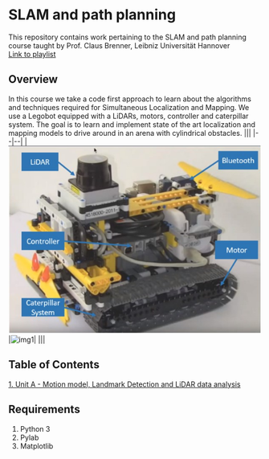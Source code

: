 # SLAM and path planning
This repository contains work pertaining to the SLAM and path planning course taught by Prof. Claus Brenner, Leibniz Universität Hannover  
[Link to playlist](https://www.youtube.com/playlist?list=PLpUPoM7Rgzi_7YWn14Va2FODh7LzADBSm)

## Overview
In this course we take a code first approach to learn about the algorithms and techniques required for Simultaneous Localization and Mapping. We use a Legobot equipped with a LiDARs, motors, controller and caterpillar system. The goal is to learn and implement state of the art localization and mapping models to drive around in an arena with cylindrical obstacles.
|||
|--|--|
|![img1](notes_stash/img1.jpeg)|![img1](/notes_stash/img2.PNG)|
|||
## Table of Contents
[1. Unit A - Motion model, Landmark Detection and LiDAR data analysis](https://github.com/Srihari293/AI_ML/tree/main/Courses/SLAM_and_path_planning/Unit-A)

## Requirements
1. Python 3
2. Pylab
3. Matplotlib